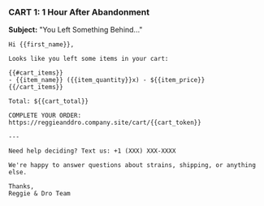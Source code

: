 ### CART 1: 1 Hour After Abandonment

**Subject:** "You Left Something Behind..."

```
Hi {{first_name}},

Looks like you left some items in your cart:

{{#cart_items}}
- {{item_name}} ({{item_quantity}}x) - ${{item_price}}
{{/cart_items}}

Total: ${{cart_total}}

COMPLETE YOUR ORDER: https://reggieanddro.company.site/cart/{{cart_token}}

---

Need help deciding? Text us: +1 (XXX) XXX-XXXX

We're happy to answer questions about strains, shipping, or anything else.

Thanks,
Reggie & Dro Team
```
